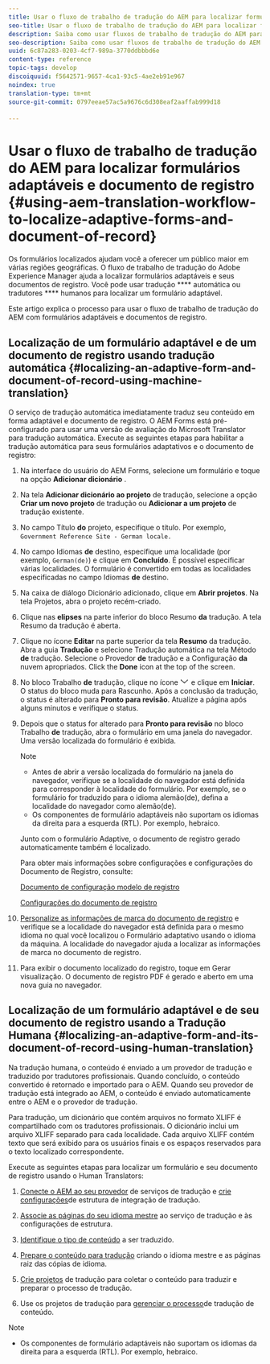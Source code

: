 ```yaml
---
title: Usar o fluxo de trabalho de tradução do AEM para localizar formulários adaptáveis e documento de registro
seo-title: Usar o fluxo de trabalho de tradução do AEM para localizar formulários adaptáveis e documento de registro
description: Saiba como usar fluxos de trabalho de tradução do AEM para localizar formulários adaptáveis e documento de registro.
seo-description: Saiba como usar fluxos de trabalho de tradução do AEM para localizar formulários adaptáveis e documento de registro.
uuid: 6c87a283-0203-4cf7-989a-3770ddbbbd6e
content-type: reference
topic-tags: develop
discoiquuid: f5642571-9657-4ca1-93c5-4ae2eb91e967
noindex: true
translation-type: tm+mt
source-git-commit: 0797eeae57ac5a9676c6d308eaf2aaffab999d18

---
```



# Usar o fluxo de trabalho de tradução do AEM para localizar formulários adaptáveis e documento de registro {#using-aem-translation-workflow-to-localize-adaptive-forms-and-document-of-record}

Os formulários localizados ajudam você a oferecer um público maior em várias regiões geográficas. O fluxo de trabalho de tradução do Adobe Experience Manager ajuda a localizar formulários adaptáveis e seus documentos de registro. Você pode usar tradução **** automática ou tradutores **** humanos para localizar um formulário adaptável.

Este artigo explica o processo para usar o fluxo de trabalho de tradução do AEM com formulários adaptáveis e documentos de registro.

## Localização de um formulário adaptável e de um documento de registro usando tradução automática {#localizing-an-adaptive-form-and-document-of-record-using-machine-translation}

O serviço de tradução automática imediatamente traduz seu conteúdo em forma adaptável e documento de registro. O AEM Forms está pré-configurado para usar uma versão de avaliação do Microsoft Translator para tradução automática. Execute as seguintes etapas para habilitar a tradução automática para seus formulários adaptativos e o documento de registro:

1. Na interface do usuário do AEM Forms, selecione um formulário e toque na opção **Adicionar dicionário** .
1. Na tela **Adicionar dicionário ao projeto** de tradução, selecione a opção **Criar um novo projeto** de tradução ou **Adicionar a um projeto** de tradução existente.
1. No campo Título **do** projeto, especifique o título. Por exemplo, `Government Reference Site - German locale.`
1. No campo Idiomas **de** destino, especifique uma localidade (por exemplo, `German(de)`) e clique em **Concluído**. É possível especificar várias localidades. O formulário é convertido em todas as localidades especificadas no campo Idiomas **de** destino.
1. Na caixa de diálogo Dicionário adicionado, clique em **Abrir projetos**. Na tela Projetos, abra o projeto recém-criado.
1. Clique nas **elipses** na parte inferior do bloco Resumo **da** tradução. A tela Resumo da tradução é aberta.
1. Clique no ícone **Editar** na parte superior da tela **Resumo** da tradução. Abra a guia **Tradução** e selecione Tradução automática na tela Método **de** tradução. Selecione o Provedor **de** tradução e a Configuração **da** nuvem apropriados. Click the **Done** icon at the top of the screen.
1. No bloco Trabalho **de** tradução, clique no ícone ![aem62forms_downseta](assets/aem62forms_downarrow.png) e clique em **Iniciar**. O status do bloco muda para Rascunho. Após a conclusão da tradução, o status é alterado para **Pronto para revisão**. Atualize a página após alguns minutos e verifique o status.
1. Depois que o status for alterado para **Pronto para revisão** no bloco Trabalho **de** tradução, abra o formulário em uma janela do navegador. Uma versão localizada do formulário é exibida.

   >[!NOTE]
   >
   >* Antes de abrir a versão localizada do formulário na janela do navegador, verifique se a localidade do navegador está definida para corresponder à localidade do formulário. Por exemplo, se o formulário for traduzido para o idioma alemão(de), defina a localidade do navegador como alemão(de).
   >* Os componentes de formulário adaptáveis não suportam os idiomas da direita para a esquerda (RTL). Por exemplo, hebraico.


   Junto com o formulário Adaptive, o documento de registro gerado automaticamente também é localizado.

   Para obter mais informações sobre configurações e configurações do Documento de Registro, consulte:

   [Documento de configuração modelo de registro](/help/forms/using/generate-document-of-record-for-non-xfa-based-adaptive-forms.md#p-document-of-record-template-configuration-p)

   [Configurações do documento de registro](/help/forms/using/generate-document-of-record-for-non-xfa-based-adaptive-forms.md#p-document-of-record-settings-p)

1. [Personalize as informações de marca do documento de registro](/help/forms/using/generate-document-of-record-for-non-xfa-based-adaptive-forms.md) e verifique se a localidade do navegador está definida para o mesmo idioma no qual você localizou o Formulário adaptativo usando o idioma da máquina. A localidade do navegador ajuda a localizar as informações de marca no documento de registro.
1. Para exibir o documento localizado do registro, toque em Gerar visualização. O documento de registro PDF é gerado e aberto em uma nova guia no navegador.

## Localização de um formulário adaptável e de seu documento de registro usando a Tradução Humana {#localizing-an-adaptive-form-and-its-document-of-record-using-human-translation}

Na tradução humana, o conteúdo é enviado a um provedor de tradução e traduzido por tradutores profissionais. Quando concluído, o conteúdo convertido é retornado e importado para o AEM. Quando seu provedor de tradução está integrado ao AEM, o conteúdo é enviado automaticamente entre o AEM e o provedor de tradução.

Para tradução, um dicionário que contém arquivos no formato XLIFF é compartilhado com os tradutores profissionais. O dicionário inclui um arquivo XLIFF separado para cada localidade. Cada arquivo XLIFF contém texto que será exibido para os usuários finais e os espaços reservados para o texto localizado correspondente.

Execute as seguintes etapas para localizar um formulário e seu documento de registro usando o Human Translators:

1. [Conecte o AEM ao seu provedor](/help/sites-administering/tc-tic.md) de serviços de tradução e [crie configurações](/help/sites-administering/tc-tic.md)de estrutura de integração de tradução.

1. [Associe as páginas do seu idioma mestre](/help/sites-administering/tc-tic.md) ao serviço de tradução e às configurações de estrutura.

1. [Identifique o tipo de conteúdo](/help/sites-administering/tc-rules.md) a ser traduzido.

1. [Prepare o conteúdo para tradução](/help/sites-administering/tc-prep.md) criando o idioma mestre e as páginas raiz das cópias de idioma.

1. [Crie projetos](/help/sites-administering/tc-manage.md) de tradução para coletar o conteúdo para traduzir e preparar o processo de tradução.

1. Use os projetos de tradução para [gerenciar o processo](/help/sites-administering/tc-manage.md)de tradução de conteúdo.

>[!NOTE]
>
>* Os componentes de formulário adaptáveis não suportam os idiomas da direita para a esquerda (RTL). Por exemplo, hebraico.
>



